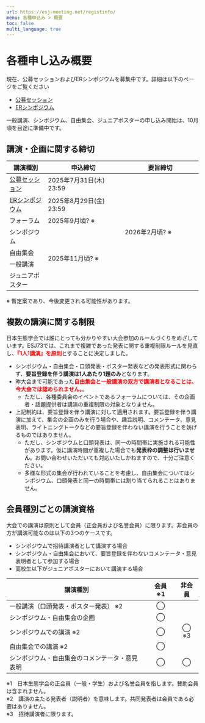 ```yaml
---
url: https://esj-meeting.net/registinfo/
menu: 各種申込み > 概要
toc: false
multi_language: true
---
```


# 各種申し込み概要

現在、公募セッションおよびERシンポジウムを募集中です。詳細は以下のページをご覧ください

- [公募セッション](opensession)
- [ERシンポジウム](ersympo)

一般講演、シンポジウム、自由集会、ジュニアポスターの申し込み開始は、10月頃を目途に準備中です。

## 講演・企画に関する締切

<table>
  <colgroup>
    <col style="width: 20%" />
    <col style="width: 40%" />
    <col style="width: 40%" />
  </colgroup>
  <thead><tr class="header">
    <th>講演種別</th>
    <th><strong>申込締切</strong></th>
    <th><strong>要旨締切</strong></th>
    </tr></thead>
  <tbody>
    <tr class="odd">
      <td><a href = "opensession">公募セッション</a></td>
      <td>2025年7月31日(木) 23:59</td>
      <td rowspan=7>2026年2月頃? ※</td>
    </tr>
    <tr class="even">
      <td><a href = "ersympo">ERシンポジウム</a></td>
      <td>2025年8月29日(金) 23:59</td>
    </tr>
    <tr class="odd">
      <td>フォーラム</td>
      <td>2025年9月頃? ※</td>
    </tr>
    <tr class="even">
      <td>シンポジウム<br />
      <td rowspan=4>2025年11月頃? ※</td>
    </tr>
    <tr class="odd">
      <td>自由集会</td>
    </tr>
    <tr class="even">
     <td>一般講演<br />
    </tr>
    <tr class="odd">
      <td>ジュニアポスター</td>
    </tr>
  </tbody>
</table>

※ 暫定案であり、今後変更される可能性があります。

## 複数の講演に関する制限

日本生態学会では誰にとっても分かりやすい大会参加のルールづくりをめざしています。ESJ73では、これまで複雑であった発表に関する重複制限ルールを見直し、<span style="color: red; ">**『1人1講演』を原則**</span>とすることに決定しました。

- シンポジウム・自由集会・口頭発表・ポスター発表などの発表形式に関わらず、**要旨登録を伴う講演は1人あたり1題のみ**となります。
- 昨大会まで可能であった<span style="color: red; ">**自由集会と一般講演の双方で講演者となることは、今大会では認められません。**</span>。
  - ただし、各種委員会のイベントであるフォーラムについては、その企画者・話題提供者は講演の重複制限の対象となりません。
- 上記制約は、要旨登録を伴う講演に対して適用されます。要旨登録を伴う講演に加えて、集会の企画のみを行う場合や、趣旨説明、コメンテータ、意見表明、ライトニングトークなどの要旨登録を伴わない講演を行うことを妨げるものではありません。
  - ただし、シンポジウムと口頭発表は、同一の時間帯に実施される可能性があります。仮に講演時間が重複した場合でも**発表枠の調整は行いません**。お問い合わせいただいても対応いたしかねますので、十分ご注意ください。
  - 多様な形式の集会が行われていることを考慮し、自由集会についてはシンポジウム、口頭発表と同一の時間帯には割り当てられることはありません。

## 会員種別ごとの講演資格

大会での講演は原則として会員（正会員および名誉会員）に限ります。非会員の方が講演可能なのは以下の3つのケースです。

- シンポジウムで招待講演者として講演する場合
- シンポジウム・自由集会において、要旨登録を伴わないコメンテータ・意見表明者として参加する場合
- 高校生以下がジュニアポスターにおいて講演する場合

| **講演種別**                                      | **会員 ※1** | **非会員** |
|---------------------------------------------------|:-------------:|:------------:|
| 一般講演（口頭発表・ポスター発表） ※2             | ◯           |            |
| シンポジウム・自由集会の企画                 | ◯           |            |
| シンポジウムでの講演 ※2                           | ◯           | ◯ ※3      |
| 自由集会での講演 ※2                               | ◯           |            |
| シンポジウム・自由集会のコメンテータ・意見表明| ◯           | ◯          |

※1　日本生態学会の正会員（一般・学生）および名誉会員を指します。賛助会員は含まれません。  
※2　講演の主たる発表者（説明者）を意味します。共同発表者は会員である必要はありません。  
※3　招待講演者に限ります。
